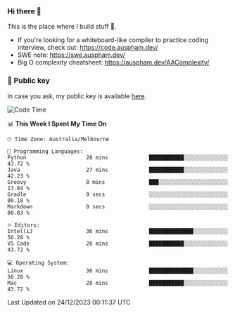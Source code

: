 ### Hi there 👋

This is the place where I build stuff 👀. 

- If you're looking for a whiteboard-like compiler to practice coding interview, check out: https://code.auspham.dev/
- SWE note: https://swe.auspham.dev/
- Big O complexity cheatsheet: https://auspham.dev/AAComplexity/

### 🔑 Public key

In case you ask, my public key is available [here](https://public.auspham.dev/).

<!--START_SECTION:waka-->
![Code Time](http://img.shields.io/badge/Code%20Time-1%2C151%20hrs%2016%20mins-blue)

📊 **This Week I Spent My Time On** 

```text
🕑︎ Time Zone: Australia/Melbourne

💬 Programming Languages: 
Python                   28 mins             ███████████░░░░░░░░░░░░░░   43.72 % 
Java                     27 mins             ███████████░░░░░░░░░░░░░░   42.23 % 
Groovy                   8 mins              ███░░░░░░░░░░░░░░░░░░░░░░   13.84 % 
Gradle                   0 secs              ░░░░░░░░░░░░░░░░░░░░░░░░░   00.18 % 
Markdown                 0 secs              ░░░░░░░░░░░░░░░░░░░░░░░░░   00.03 % 

🔥 Editors: 
IntelliJ                 36 mins             ██████████████░░░░░░░░░░░   56.28 % 
VS Code                  28 mins             ███████████░░░░░░░░░░░░░░   43.72 % 

💻 Operating System: 
Linux                    36 mins             ██████████████░░░░░░░░░░░   56.28 % 
Mac                      28 mins             ███████████░░░░░░░░░░░░░░   43.72 % 
```


 Last Updated on 24/12/2023 00:11:37 UTC
<!--END_SECTION:waka-->

<!--
**rockmanvnx6/rockmanvnx6** is a ✨ _special_ ✨ repository because its `README.md` (this file) appears on your GitHub profile.

Here are some ideas to get you started:

- 🔭 I’m currently working on ...
- 🌱 I’m currently learning ...
- 👯 I’m looking to collaborate on ...
- 🤔 I’m looking for help with ...
- 💬 Ask me about ...
- 📫 How to reach me: ...
- 😄 Pronouns: ...
- ⚡ Fun fact: ...
-->
